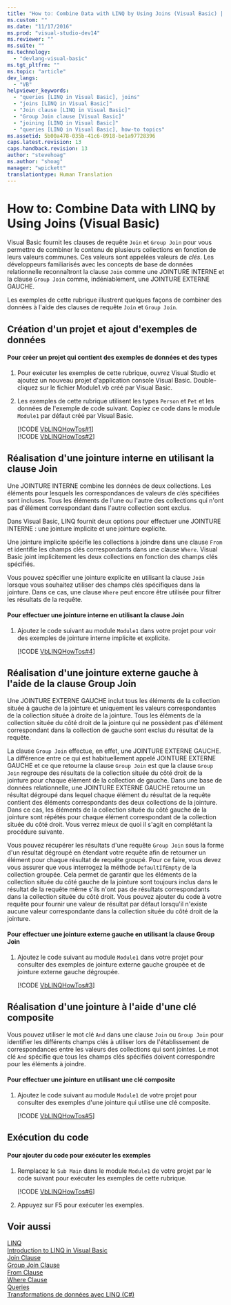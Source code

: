 ```yaml
---
title: "How to: Combine Data with LINQ by Using Joins (Visual Basic) | Microsoft Docs"
ms.custom: ""
ms.date: "11/17/2016"
ms.prod: "visual-studio-dev14"
ms.reviewer: ""
ms.suite: ""
ms.technology: 
  - "devlang-visual-basic"
ms.tgt_pltfrm: ""
ms.topic: "article"
dev_langs: 
  - "VB"
helpviewer_keywords: 
  - "queries [LINQ in Visual Basic], joins"
  - "joins [LINQ in Visual Basic]"
  - "Join clause [LINQ in Visual Basic]"
  - "Group Join clause [Visual Basic]"
  - "joining [LINQ in Visual Basic]"
  - "queries [LINQ in Visual Basic], how-to topics"
ms.assetid: 5b00a478-035b-41c6-8918-be1a97728396
caps.latest.revision: 13
caps.handback.revision: 13
author: "stevehoag"
ms.author: "shoag"
manager: "wpickett"
translationtype: Human Translation
---
```

# How to: Combine Data with LINQ by Using Joins (Visual Basic)
Visual Basic fournit les clauses de requête `Join` et `Group Join` pour vous permettre de combiner le contenu de plusieurs collections en fonction de leurs valeurs communes.  Ces valeurs sont appelées valeurs de *clés*.  Les développeurs familiarisés avec les concepts de base de données relationnelle reconnaîtront la clause `Join` comme une JOINTURE INTERNE et la clause `Group Join` comme, indéniablement, une JOINTURE EXTERNE GAUCHE.  
  
 Les exemples de cette rubrique illustrent quelques façons de combiner des données à l'aide des clauses de requête `Join` et `Group Join`.  
  
## Création d'un projet et ajout d'exemples de données  
  
#### Pour créer un projet qui contient des exemples de données et des types  
  
1.  Pour exécuter les exemples de cette rubrique, ouvrez Visual Studio et ajoutez un nouveau projet d'application console Visual Basic.  Double\-cliquez sur le fichier Module1.vb créé par Visual Basic.  
  
2.  Les exemples de cette rubrique utilisent les types `Person` et `Pet` et les données de l'exemple de code suivant.  Copiez ce code dans le module `Module1` par défaut créé par Visual Basic.  
  
     [!CODE [VbLINQHowTos#1](../CodeSnippet/VS_Snippets_VBCSharp/VbLINQHowTos#1)]  
    [!CODE [VbLINQHowTos#2](../CodeSnippet/VS_Snippets_VBCSharp/VbLINQHowTos#2)]  
  
## Réalisation d'une jointure interne en utilisant la clause Join  
 Une JOINTURE INTERNE combine les données de deux collections.  Les éléments pour lesquels les correspondances de valeurs de clés spécifiées sont incluses.  Tous les éléments de l'une ou l'autre des collections qui n'ont pas d'élément correspondant dans l'autre collection sont exclus.  
  
 Dans Visual Basic, LINQ fournit deux options pour effectuer une JOINTURE INTERNE : une jointure implicite et une jointure explicite.  
  
 Une jointure implicite spécifie les collections à joindre dans une clause `From` et identifie les champs clés correspondants dans une clause `Where`.  Visual Basic joint implicitement les deux collections en fonction des champs clés spécifiés.  
  
 Vous pouvez spécifier une jointure explicite en utilisant la clause `Join` lorsque vous souhaitez utiliser des champs clés spécifiques dans la jointure.  Dans ce cas, une clause `Where` peut encore être utilisée pour filtrer les résultats de la requête.  
  
#### Pour effectuer une jointure interne en utilisant la clause Join  
  
1.  Ajoutez le code suivant au module `Module1` dans votre projet pour voir des exemples de jointure interne implicite et explicite.  
  
     [!CODE [VbLINQHowTos#4](../CodeSnippet/VS_Snippets_VBCSharp/VbLINQHowTos#4)]  
  
## Réalisation d'une jointure externe gauche à l'aide de la clause Group Join  
 Une JOINTURE EXTERNE GAUCHE inclut tous les éléments de la collection située à gauche de la jointure et uniquement les valeurs correspondantes de la collection située à droite de la jointure.  Tous les éléments de la collection située du côté droit de la jointure qui ne possèdent pas d'élément correspondant dans la collection de gauche sont exclus du résultat de la requête.  
  
 La clause `Group Join` effectue, en effet, une JOINTURE EXTERNE GAUCHE.  La différence entre ce qui est habituellement appelé JOINTURE EXTERNE GAUCHE et ce que retourne la clause `Group Join` est que la clause `Group Join` regroupe des résultats de la collection située du côté droit de la jointure pour chaque élément de la collection de gauche.  Dans une base de données relationnelle, une JOINTURE EXTERNE GAUCHE retourne un résultat dégroupé dans lequel chaque élément du résultat de la requête contient des éléments correspondants des deux collections de la jointure.  Dans ce cas, les éléments de la collection située du côté gauche de la jointure sont répétés pour chaque élément correspondant de la collection située du côté droit.  Vous verrez mieux de quoi il s'agit en complétant la procédure suivante.  
  
 Vous pouvez récupérer les résultats d'une requête `Group Join` sous la forme d'un résultat dégroupé en étendant votre requête afin de retourner un élément pour chaque résultat de requête groupé.  Pour ce faire, vous devez vous assurer que vous interrogez la méthode `DefaultIfEmpty` de la collection groupée.  Cela permet de garantir que les éléments de la collection située du côté gauche de la jointure sont toujours inclus dans le résultat de la requête même s'ils n'ont pas de résultats correspondants dans la collection située du côté droit.  Vous pouvez ajouter du code à votre requête pour fournir une valeur de résultat par défaut lorsqu'il n'existe aucune valeur correspondante dans la collection située du côté droit de la jointure.  
  
#### Pour effectuer une jointure externe gauche en utilisant la clause Group Join  
  
1.  Ajoutez le code suivant au module `Module1` dans votre projet pour consulter des exemples de jointure externe gauche groupée et de jointure externe gauche dégroupée.  
  
     [!CODE [VbLINQHowTos#3](../CodeSnippet/VS_Snippets_VBCSharp/VbLINQHowTos#3)]  
  
## Réalisation d'une jointure à l'aide d'une clé composite  
 Vous pouvez utiliser le mot clé `And` dans une clause `Join` ou `Group Join` pour identifier les différents champs clés à utiliser lors de l'établissement de correspondances entre les valeurs des collections qui sont jointes.  Le mot clé `And` spécifie que tous les champs clés spécifiés doivent correspondre pour les éléments à joindre.  
  
#### Pour effectuer une jointure en utilisant une clé composite  
  
1.  Ajoutez le code suivant au module `Module1` de votre projet pour consulter des exemples d'une jointure qui utilise une clé composite.  
  
     [!CODE [VbLINQHowTos#5](../CodeSnippet/VS_Snippets_VBCSharp/VbLINQHowTos#5)]  
  
## Exécution du code  
  
#### Pour ajouter du code pour exécuter les exemples  
  
1.  Remplacez le `Sub Main` dans le module `Module1` de votre projet par le code suivant pour exécuter les exemples de cette rubrique.  
  
     [!CODE [VbLINQHowTos#6](../CodeSnippet/VS_Snippets_VBCSharp/VbLINQHowTos#6)]  
  
2.  Appuyez sur F5 pour exécuter les exemples.  
  
## Voir aussi  
 [LINQ](../../../../visual-basic/programming-guide/language-features/linq/index.md)   
 [Introduction to LINQ in Visual Basic](../../../../visual-basic/programming-guide/language-features/linq/introduction-to-linq.md)   
 [Join Clause](../../../../visual-basic/language-reference/queries/join-clause.md)   
 [Group Join Clause](../../../../visual-basic/language-reference/queries/group-join-clause.md)   
 [From Clause](../../../../visual-basic/language-reference/queries/from-clause.md)   
 [Where Clause](../../../../visual-basic/language-reference/queries/where-clause.md)   
 [Queries](../../../../visual-basic/language-reference/queries/queries.md)   
 [Transformations de données avec LINQ \(C\#\)](../../../../csharp/programming-guide/concepts/linq/data-transformations-with-linq.md)
